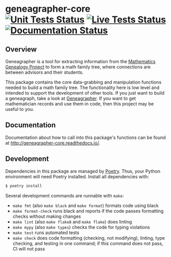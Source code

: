 # geneagrapher-core [![Unit Tests Status](https://github.com/davidalber/geneagrapher-core/actions/workflows/unit-tests.yaml/badge.svg?branch=main)](https://github.com/davidalber/geneagrapher-core/actions/workflows/unit-tests.yaml/badge.svg?branch=main) [![Live Tests Status](https://github.com/davidalber/geneagrapher-core/actions/workflows/live-tests.yaml/badge.svg?branch=main)](https://github.com/davidalber/geneagrapher-core/actions/workflows/live-tests.yaml/badge.svg?branch=main) [![Documentation Status](https://readthedocs.org/projects/geneagrapher-core/badge/?version=latest)](https://geneagrapher-core.readthedocs.io/en/latest/?badge=latest)

## Overview
Geneagrapher is a tool for extracting information from the
[Mathematics Genealogy Project](https://www.mathgenealogy.org/) to
form a math family tree, where connections are between advisors and
their students.

This package contains the core data-grabbing and manipulation
functions needed to build a math family tree. The functionality here
is low level and intended to support the development of other
tools. If you just want to build a geneagraph, take a look at
[Geneagrapher](https://github.com/davidalber/geneagrapher). If you
want to get mathematician records and use them in code, then this
project may be useful to you.

## Documentation
Documentation about how to call into this package's functions can be
found at http://geneagrapher-core.readthedocs.io/.

## Development
Dependencies in this package are managed by
[Poetry](https://python-poetry.org/). Thus, your Python environment
will need Poetry installed. Install all dependencies with:

```sh
$ poetry install
```

Several development commands are runnable with `make`:
- `make fmt` (also `make black` and `make format`) formats code using
  black
- `make format-check` runs black and reports if the code passes
  formatting checks without making changes
- `make lint` (also `make flake8` and `make flake`) does linting
- `make mypy` (also `make types`) checks the code for typing violations
- `make test` runs automated tests
- `make check` does code formatting (checking, not modifying),
  linting, type checking, and testing in one command; if this command
  does not pass, CI will not pass
